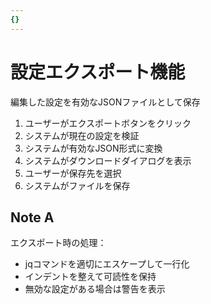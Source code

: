 ```yaml
---
{}
---
```


# 設定エクスポート機能

編集した設定を有効なJSONファイルとして保存

1. ユーザーがエクスポートボタンをクリック
2. システムが現在の設定を検証
3. システムが有効なJSON形式に変換
4. システムがダウンロードダイアログを表示
5. ユーザーが保存先を選択
6. システムがファイルを保存

## Note A

エクスポート時の処理：
- jqコマンドを適切にエスケープして一行化
- インデントを整えて可読性を保持
- 無効な設定がある場合は警告を表示
